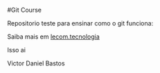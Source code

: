 #Git Course

Repositorio teste para ensinar como o git funciona:

Saiba mais em [lecom.tecnologia](http://lecom-pet-03.pet.in)

Isso ai
 

Victor Daniel Bastos
